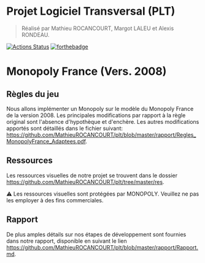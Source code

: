 # Projet Logiciel Transversal (PLT)
> Réalisé par Mathieu ROCANCOURT, Margot LALEU et Alexis RONDEAU.


[![Actions Status](https://github.com/cbares/plt/workflows/PLT%20build/badge.svg)](https://github.com/cbares/plt/actions)
[![forthebadge](https://forthebadge.com/images/badges/made-with-c-plus-plus.svg)](https://forthebadge.com)

# Monopoly France (Vers. 2008)


## Règles du jeu
Nous allons implémenter un Monopoly sur le modèle du Monopoly France de la version 2008. Les principales modifications par rapport à la règle original sont l'absence d'hypothèque et d'enchère. Les autres modifications apportés sont détaillés dans le fichier suivant: https://github.com/MathieuROCANCOURT/plt/blob/master/rapport/Regles_MonopolyFrance_Adaptees.pdf.

## Ressources

Les ressources visuelles de notre projet se trouvent dans le dossier https://github.com/MathieuROCANCOURT/plt/tree/master/res.

:warning: Les ressources visuelles sont protégées par MONOPOLY. Veuillez ne pas les employer à des fins commerciales.

## Rapport

De plus amples détails sur nos étapes de développement sont fournies dans notre rapport, disponible en suivant le lien https://github.com/MathieuROCANCOURT/plt/blob/master/rapport/Rapport.md.



